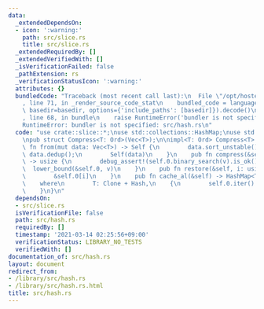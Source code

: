 ```yaml
---
data:
  _extendedDependsOn:
  - icon: ':warning:'
    path: src/slice.rs
    title: src/slice.rs
  _extendedRequiredBy: []
  _extendedVerifiedWith: []
  _isVerificationFailed: false
  _pathExtension: rs
  _verificationStatusIcon: ':warning:'
  attributes: {}
  bundledCode: "Traceback (most recent call last):\n  File \"/opt/hostedtoolcache/Python/3.9.2/x64/lib/python3.9/site-packages/onlinejudge_verify/documentation/build.py\"\
    , line 71, in _render_source_code_stat\n    bundled_code = language.bundle(stat.path,\
    \ basedir=basedir, options={'include_paths': [basedir]}).decode()\n  File \"/opt/hostedtoolcache/Python/3.9.2/x64/lib/python3.9/site-packages/onlinejudge_verify/languages/user_defined.py\"\
    , line 68, in bundle\n    raise RuntimeError('bundler is not specified: {}'.format(path.as_posix()))\n\
    RuntimeError: bundler is not specified: src/hash.rs\n"
  code: "use crate::slice::*;\nuse std::collections::HashMap;\nuse std::hash::Hash;\n\
    \npub struct Compress<T: Ord>(Vec<T>);\n\nimpl<T: Ord> Compress<T> {\n    pub\
    \ fn from(mut data: Vec<T>) -> Self {\n        data.sort_unstable();\n       \
    \ data.dedup();\n        Self(data)\n    }\n    pub fn compress(&self, v: &T)\
    \ -> usize {\n        debug_assert!(self.0.binary_search(v).is_ok());\n      \
    \  lower_bound(&self.0, v)\n    }\n    pub fn restore(&self, i: usize) -> &T {\n\
    \        &self.0[i]\n    }\n    pub fn cache_al(&self) -> HashMap<T, usize>\n\
    \    where\n        T: Clone + Hash,\n    {\n        self.0.iter().cloned().zip(0..).collect()\n\
    \    }\n}\n"
  dependsOn:
  - src/slice.rs
  isVerificationFile: false
  path: src/hash.rs
  requiredBy: []
  timestamp: '2021-03-14 02:25:56+09:00'
  verificationStatus: LIBRARY_NO_TESTS
  verifiedWith: []
documentation_of: src/hash.rs
layout: document
redirect_from:
- /library/src/hash.rs
- /library/src/hash.rs.html
title: src/hash.rs
---
```

